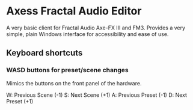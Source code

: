 # Axess Fractal Audio Editor

A very basic client for Fractal Audio Axe-FX III and FM3. Provides a very simple, plain Windows interface for accessibility and ease of use.

## Keyboard shortcuts

### WASD buttons for preset/scene changes

Mimics the buttons on the front panel of the hardware.

W: Previous Scene (-1)
S: Next Scene (+1)
A: Previous Preset (-1)
D: Next Preset (+1)